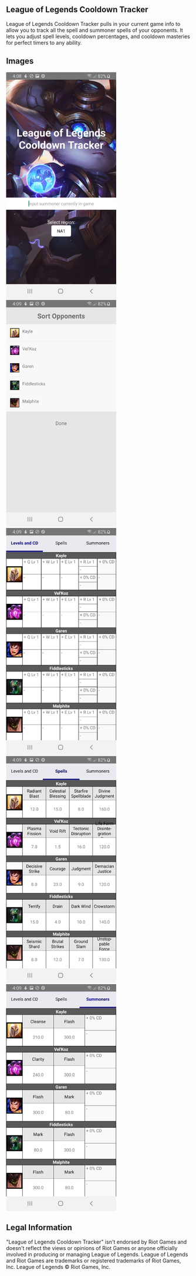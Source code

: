 ## League of Legends Cooldown Tracker

League of Legends Cooldown Tracker pulls in your current game info to allow you to track all the spell and summoner spells of your opponents. It lets you adjust spell levels, cooldown percentages, and cooldown masteries for perfect timers to any ability.

## Images

<img src="lolcooldown1.jpg" width="300">

<img src="lolcooldown2.jpg" width="300">

<img src="lolcooldown3.jpg" width="300">

<img src="lolcooldown4.jpg" width="300">

<img src="lolcooldown5.jpg" width="300">


## Legal Information

"League of Legends Cooldown Tracker" isn't endorsed by Riot Games and doesn't reflect the views or opinions of Riot Games or anyone officially involved in producing or managing League of Legends. League of Legends and Riot Games are trademarks or registered trademarks of Riot Games, Inc. League of Legends © Riot Games, Inc.


